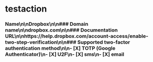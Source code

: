 # testaction

### Name\n\nDropbox\n\n### Domain name\n\ndropbox.com\n\n### Documentation URL\n\nhttps://help.dropbox.com/account-access/enable-two-step-verification\n\n### Supported two-factor authentication method\n\n- [X] TOTP (Google Authenticator)\n- [X] U2F\n- [X] sms\n- [X] email
